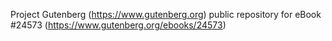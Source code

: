 Project Gutenberg (https://www.gutenberg.org) public repository for eBook #24573 (https://www.gutenberg.org/ebooks/24573)
